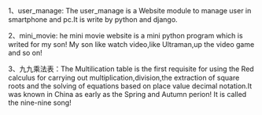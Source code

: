 1、user_manage: The user_manage is a Website module to manage user in smartphone and pc.It is write by python and django.

2、mini_movie: he mini movie website is a mini python program which is writed for my son! My son like watch video,like Ultraman,up the video game and so on!

3、九九乘法表：The Multilication table is the first requisite for using the Red calculus for carrying out multiplication,division,the extraction of square roots and the solving of equations based on place value decimal notation.It was known in China as early as the Spring and Autumn perion! It is called the nine-nine song!

